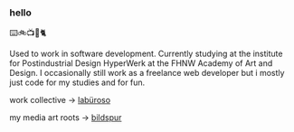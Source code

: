 ### hello
⌨️🚲📺🎨🐈

Used to work in software development. Currently studying at the institute for Postindustrial Design HyperWerk at the FHNW Academy of Art and Design.
I occasionally still work as a freelance web developer but i mostly just code for my studies and for fun.

work collective -> [labüroso](https://github.com/laburoso)

my media art roots -> [bildspur](https://github.com/bildspur)
